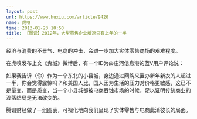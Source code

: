 ```yaml
---
layout: post
url: https://www.huxiu.com/article/9420
name: 虎嗅
time: 2013-01-23 10:50
title: 【图说】2012年，大型零售企业增速只有上年的一半
---
```

经济与消费的不景气、电商的冲击，会进一步加大实体零售商场的艰难程度。

在虎嗅发布上文《鬼城》微博后，有一个ID为@庄河信息港的蓝V用户评论说：

如果我告诉（你）作为一个东北的小县城，身边通过网购来置办新年新衣的人超过一半，你会觉得震惊吗？和美国人比，国人因为生活的压力对价格更敏感，这已不是量变，而是质变，当一个小县城都被电商吞蚀市场的时候，足以证明传统商业的没落结局是无法改变的。

腾讯财经做了一组图表，可视化地向我们呈现了实体零售与电商此消彼长的局面。

